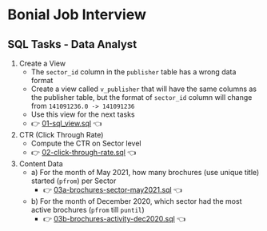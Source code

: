 # Bonial Job Interview
## SQL Tasks - Data Analyst
1. Create a View
    + The `sector_id` column in the `publisher` table has a wrong data format
    + Create a view called `v_publisher` that will have the same columns as the publisher table, but the format of `sector_id` column will change from `141091236.0 -> 141091236`
    + Use this view for the next tasks
    + :point_right: [01-sql_view.sql](./Scripts/01-sql_view.sql) :point_left:
2. CTR (Click Through Rate)
    + Compute the CTR on Sector level
    + :point_right: [02-click-through-rate.sql](./Scripts/02-click-through-rate.sql) :point_left:
3. Content Data
    + a) For the month of May 2021, how many brochures (use unique title) started (`pfrom`) per Sector
        + :point_right: [03a-brochures-sector-may2021.sql](./Scripts/03a-brochures-sector-may2021.sql) :point_left:
    + b) For the month of December 2020, which sector had the most active brochures (`pfrom` till `puntil`)
        + :point_right: [03b-brochures-activity-dec2020.sql](./Scripts/03b-brochures-activity-dec2020.sql) :point_left:

